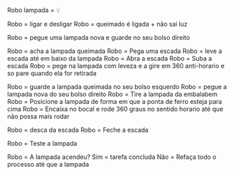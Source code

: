 Robo 
lampada = 💡

Robo = ligar e desligar
Robo = queimado é ligada + não sai luz

Robo = pegue uma lampada nova e guarde no seu bolso direito

Robo = acha a lampada queimada
Robo = Pega uma escada
Robo = leve a escada até em baixo da lampada
Robo = Abra a escada
Robo = Suba a escada
Robo = pege na lampada com leveza e a gire em 360 anti-horario e so pare quando ela for retirada

Robo = guarde a lampada queimada no seu bolso esquerdo
Robo = pegue a lampada nova do seu bolso direito
Robo = Tire a lampada da embalabem
Robo = Posicione a lampada de forma em que a ponta de ferro esteja para cima
Robo = Encaixa no bocal e rode 360 graus no sentido horario até que não possa mais rodar

Robo = desca da escada
Robo = Feche a escada

Robo = Teste a lampada

Robo = A lampada acendeu?
	Sim = tarefa concluda
		Não = Refaça todo o processo até que a lampada

